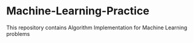 # Machine-Learning-Practice
This repository contains Algorithm Implementation for Machine Learning problems
